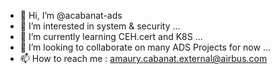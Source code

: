 - 👋 Hi, I’m @acabanat-ads
- 👀 I’m interested in system & security ...
- 🌱 I’m currently learning CEH.cert and K8S ...
- 💞️ I’m looking to collaborate on many ADS Projects for now ...
- 📫 How to reach me : amaury.cabanat.external@airbus.com

<!---
acabanat-ads/acabanat-ads is a ✨ special ✨ repository because its `README.md` (this file) appears on your GitHub profile.
You can click the Preview link to take a look at your changes.
--->
